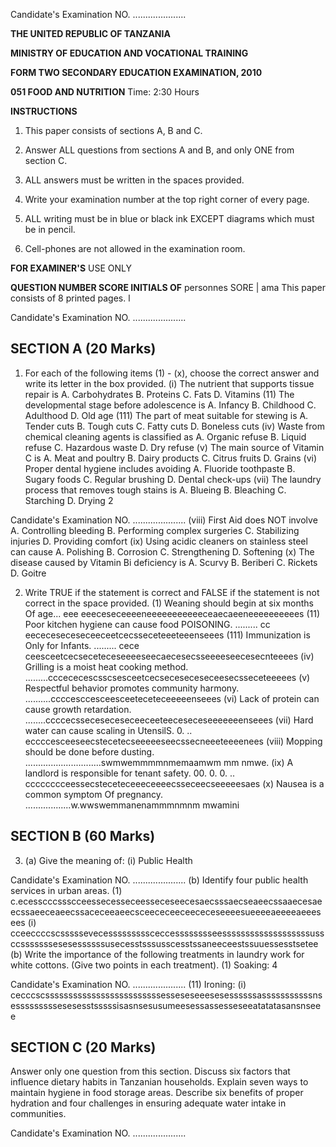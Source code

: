 Candidate's Examination NO. .....................

**THE UNITED REPUBLIC OF TANZANIA**

**MINISTRY OF EDUCATION AND VOCATIONAL TRAINING**

**FORM TWO SECONDARY EDUCATION EXAMINATION, 2010**

**051 FOOD AND NUTRITION**
Time: 2:30 Hours

**INSTRUCTIONS**

1. This paper consists of sections A, B and C.

2. Answer ALL questions from sections A and B,
and only ONE from section C.

3. ALL answers must be written in the spaces provided.

4. Write your examination number at the top right corner of every page.

5. ALL writing must be in blue or black ink EXCEPT
diagrams which must be in pencil.

6. Cell-phones are not allowed in the examination room.

**FOR EXAMINER'S**
USE ONLY

**QUESTION NUMBER SCORE INITIALS OF**
personnes SORE | ama
This paper consists of 8 printed pages.
l

Candidate's Examination NO. .....................

## SECTION A (20 Marks)

1. For each of the following items (1) - (x), choose the correct answer and write its letter in the box provided.
(i) The nutrient that supports tissue repair is
A. Carbohydrates
B. Proteins
C. Fats
D. Vitamins
(11) The developmental stage before adolescence is
A. Infancy
B. Childhood
C. Adulthood
D. Old age
(111) The part of meat suitable for stewing is
A. Tender cuts
B. Tough cuts
C. Fatty cuts
D. Boneless cuts
(iv) Waste from chemical cleaning agents is classified as
A. Organic refuse
B. Liquid refuse
C. Hazardous waste
D. Dry refuse
(v) The main source of Vitamin C is
A. Meat and poultry
B. Dairy products
C. Citrus fruits
D. Grains
(vi) Proper dental hygiene includes avoiding
A. Fluoride toothpaste
B. Sugary foods
C. Regular brushing
D. Dental check-ups
(vii) The laundry process that removes tough stains is
A. Blueing
B. Bleaching
C. Starching
D. Drying
2

Candidate's Examination NO. .....................
(viii) First Aid does NOT involve
A. Controlling bleeding
B. Performing complex surgeries
C. Stabilizing injuries
D. Providing comfort
(ix) Using acidic cleaners on stainless steel can cause
A. Polishing
B. Corrosion
C. Strengthening
D. Softening
(x) The disease caused by Vitamin Bi deficiency is
A. Scurvy
B. Beriberi
C. Rickets
D. Goitre

2. Write TRUE if the statement is correct and FALSE if the statement is not correct in the space provided.
(1) Weaning should begin at six months Of age... eee eeeceseceeeeneeeeeeeeeeeceaecaeeneeeeeeeeees
(11) Poor kitchen hygiene can cause food POISONING. ......... cc eececeseceseceeceetcecsseceteeeteeenseees
(111) Immunization is Only for Infants. ......... cece ceesceetcecseceteceseeeeseecaecesecsseeeeseecesecnteeees
(iv) Grilling is a moist heat cooking method. .........cccececescsscsesceetcecseceseceseceesecsseceteeeees
(v) Respectful behavior promotes community harmony. ..........ccccesccesceesceeteceteceeeeenseees
(vi) Lack of protein can cause growth retardation. ........ccccecsseceseceseceeceeteeceseceseeeeeeenseees
(vii) Hard water can cause scaling in UtensilS. 0. .. eccccesceeseecstecetecseeeeeseecssecneeeteeeenees
(viii) Mopping should be done before dusting. ..............................swmwemmmmnmemaamwm mm nmwe.
(ix) A landlord is responsible for tenant safety. 00. 0. 0. .. cccccccceessecsteceteceeeceeeecsseceecseeeeesaes
(x) Nausea is a common symptom Of pregnancy. ..................w.wwswemmanenammmnmnm mwamini

## SECTION B (60 Marks)

3. (a) Give the meaning of:
(i) Public Health

Candidate's Examination NO. .....................
(b) Identify four public health services in urban areas.
(1) c.ecesscccssscceessecesseceesseceseecesaecsssaecseaeecssaaecesaeecssaeeceaeecssaceceeaeecsceececeeceececeseeeesueeeeaeeeeaeeesees
(i) cceeccccscsssssevecesssssssssceccesssssssseesssssssssssssssssssussccsssssssesesessssssusecesstsssusscesstssaneeceestssuuessesstsetee
(b) Write the importance of the following treatments in laundry work for white cottons.
(Give two points in each treatment).
(1) Soaking:
4

Candidate's Examination NO. .....................
(11) Ironing:
(i) cecccscsssssssssssssssssssssssssesseseseeesesessssssasssssssssssnsesssssssssesesesstsssssisasnsesusumeesessassesseseeatatatasansnseee

## SECTION C (20 Marks)
Answer only one question from this section.
Discuss six factors that influence dietary habits in Tanzanian households.
Explain seven ways to maintain hygiene in food storage areas.
Describe six benefits of proper hydration and four challenges in ensuring adequate water intake in communities.

Candidate's Examination NO. .....................